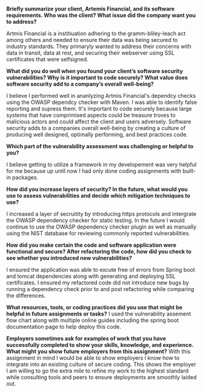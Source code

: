 **Briefly summarize your client, Artemis Financial, and its software requirements. Who was the client? What issue did the company want you to address?**

Artmis Financial is a institiuation adhering to the gramm-bliley-leach act among others and needed to ensure their data was being secured to industry standards. They primaryly wanted to address their concerns with data in transit, data at rest, and securing their webserver using SSL certificates that were selfsigned. 

**What did you do well when you found your client’s software security vulnerabilities? Why is it important to code securely? What value does software security add to a company’s overall well-being?**

I believe I performed well in ananlyzing Artmis Financial's dependcy checks using the OWASP dependcy checker with Maven. I was able to identify false reporting and supress them. It's important to code securely because large systems that have comprimised aspects could be treasure troves to malicious actors and could affect the client and users adversely. Software security adds to a companies overall well-being by creating a culture of producing well designed, optimally performing, and best practices code.

**Which part of the vulnerability assessment was challenging or helpful to you?**

I believe getting to utilize a framework in my developement was very helpful for me because up until now I had only done coding assignments with built-in packages.


**How did you increase layers of security? In the future, what would you use to assess vulnerabilities and decide which mitigation techniques to use?**

I increased a layer of secruitity by introducing https protocols and intergrate the OWASP dependency checker for static testing. In the future I would continue to use the OWASP dependency checker plugin as well as manually using the NIST database for reviewing commonly reported vulnerabilities. 

**How did you make certain the code and software application were functional and secure? After refactoring the code, how did you check to see whether you introduced new vulnerabilities?**

I ensured the application was able to excute free of errors from Spring boot and tomcat dependencies along with generating and deploying SSL certificates. I ensured my refactored code did not introduce new bugs by running a dependency check prior to and post refactoring while comparing the differences.

**What resources, tools, or coding practices did you use that might be helpful in future assignments or tasks?**
I used the vulnerability assement flow chart along with multiple online guides including the spring boot documentation page to help deploy this code.

**Employers sometimes ask for examples of work that you have successfully completed to show your skills, knowledge, and experience. What might you show future employers from this assignment?**
With this assignment in mind I would be able to show employers I know how to integrate into an existing culture of secure coding. This shows the employer I am willing to go the extra mile to refine my work to the highest standard while consulting tools and peers to ensure deployments are smoothly laided out.
